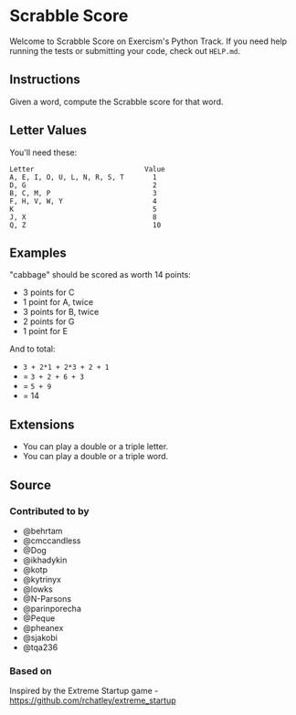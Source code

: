 # Scrabble Score

Welcome to Scrabble Score on Exercism's Python Track.
If you need help running the tests or submitting your code, check out `HELP.md`.

## Instructions

Given a word, compute the Scrabble score for that word.

## Letter Values

You'll need these:

```text
Letter                           Value
A, E, I, O, U, L, N, R, S, T       1
D, G                               2
B, C, M, P                         3
F, H, V, W, Y                      4
K                                  5
J, X                               8
Q, Z                               10
```

## Examples

"cabbage" should be scored as worth 14 points:

- 3 points for C
- 1 point for A, twice
- 3 points for B, twice
- 2 points for G
- 1 point for E

And to total:

- `3 + 2*1 + 2*3 + 2 + 1`
- = `3 + 2 + 6 + 3`
- = `5 + 9`
- = 14

## Extensions

- You can play a double or a triple letter.
- You can play a double or a triple word.

## Source

### Contributed to by

- @behrtam
- @cmccandless
- @Dog
- @ikhadykin
- @kotp
- @kytrinyx
- @lowks
- @N-Parsons
- @parinporecha
- @Peque
- @pheanex
- @sjakobi
- @tqa236

### Based on

Inspired by the Extreme Startup game - https://github.com/rchatley/extreme_startup
